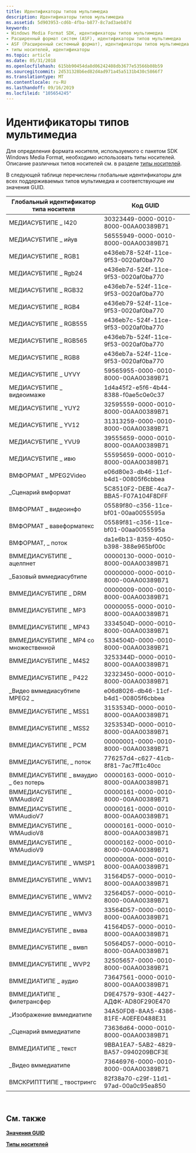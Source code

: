 ```yaml
---
title: Идентификаторы типов мультимедиа
description: Идентификаторы типов мультимедиа
ms.assetid: 5d903953-cd6b-4fba-b877-8c7ad3aeb87d
keywords:
- Windows Media Format SDK, идентификаторы типов мультимедиа
- Расширенный формат систем (ASF), идентификаторы типов мультимедиа
- ASF (Расширенный системный формат), идентификаторы типов мультимедиа
- типы носителей, идентификаторы
ms.topic: article
ms.date: 05/31/2018
ms.openlocfilehash: 615bb90454da8d06242408db3677e53566b08b59
ms.sourcegitcommit: 2d531328b6ed82d4ad971a45a5131b430c5866f7
ms.translationtype: MT
ms.contentlocale: ru-RU
ms.lasthandoff: 09/16/2019
ms.locfileid: "105654245"
---
```

# <a name="media-type-identifiers"></a>Идентификаторы типов мультимедиа

Для определения формата носителя, используемого с пакетом SDK Windows Media Format, необходимо использовать типы носителей. Описание различных типов носителей см. в разделе [типы носителей](media-types.md).

В следующей таблице перечислены глобальные идентификаторы для всех поддерживаемых типов мультимедиа и соответствующие им значения GUID.



| Глобальный идентификатор типа носителя      | Код GUID                                 |
|-----------------------------------|--------------------------------------|
| МЕДИАСУБТИПЕ \_ I420                | 30323449-0000-0010-8000-00AA00389B71 |
| МЕДИАСУБТИПЕ \_ ийув                | 56555949-0000-0010-8000-00AA00389B71 |
| МЕДИАСУБТИПЕ \_ RGB1                | e436eb78-524f-11ce-9f53-0020af0ba770 |
| МЕДИАСУБТИПЕ \_ Rgb24               | e436eb7d-524f-11ce-9f53-0020af0ba770 |
| МЕДИАСУБТИПЕ \_ RGB32               | e436eb7e-524f-11ce-9f53-0020af0ba770 |
| МЕДИАСУБТИПЕ \_ RGB4                | e436eb79-524f-11ce-9f53-0020af0ba770 |
| МЕДИАСУБТИПЕ \_ RGB555              | e436eb7c-524f-11ce-9f53-0020af0ba770 |
| МЕДИАСУБТИПЕ \_ RGB565              | e436eb7b-524f-11ce-9f53-0020af0ba770 |
| МЕДИАСУБТИПЕ \_ RGB8                | e436eb7a-524f-11ce-9f53-0020af0ba770 |
| МЕДИАСУБТИПЕ \_ UYVY                | 59565955-0000-0010-8000-00AA00389B71 |
| МЕДИАСУБТИПЕ \_ видеоимаже          | 1d4a45f2-e5f6-4b44-8388-f0ae5c0e0c37 |
| МЕДИАСУБТИПЕ \_ YUY2                | 32595559-0000-0010-8000-00AA00389B71 |
| МЕДИАСУБТИПЕ \_ YV12                | 31313259-0000-0010-8000-00AA00389B71 |
| МЕДИАСУБТИПЕ \_ YVU9                | 39555659-0000-0010-8000-00AA00389B71 |
| МЕДИАСУБТИПЕ \_ ивю                | 55595659-0000-0010-8000-00AA00389B71 |
| ВМФОРМАТ \_ MPEG2Video              | e06d80e3-db46-11cf-b4d1-00805f6cbbea |
| \_Сценарий вмформат                  | 5C8510F2-DEBE-4ca7-BBA5-F07A104F8DFF |
| ВМФОРМАТ \_ видеоинфо               | 05589f80-c356-11ce-bf01-00aa0055595a |
| ВМФОРМАТ \_ вавеформатекс            | 05589f81-c356-11ce-bf01-00aa0055595a |
| ВМФОРМАТ, \_ поток               | da1e6b13-8359-4050-b398-388e965bf00c |
| ВММЕДИАСУБТИПЕ \_ ацелпнет          | 00000130-0000-0010-8000-00AA00389B71 |
| \_Базовый вммедиасубтипе              | 00000000-0000-0010-8000-00AA00389B71 |
| ВММЕДИАСУБТИПЕ \_ DRM               | 00000009-0000-0010-8000-00AA00389B71 |
| ВММЕДИАСУБТИПЕ \_ MP3               | 00000055-0000-0010-8000-00AA00389B71 |
| ВММЕДИАСУБТИПЕ \_ MP43              | 3334504D-0000-0010-8000-00AA00389B71 |
| ВММЕДИАСУБТИПЕ \_ MP4 со множественной              | 5334504D-0000-0010-8000-00AA00389B71 |
| ВММЕДИАСУБТИПЕ \_ M4S2              | 3253344D-0000-0010-8000-00AA00389B71 |
| ВММЕДИАСУБТИПЕ \_ P422              | 32323450-0000-0010-8000-00AA00389B71 |
| \_Видео вммедиасубтипе MPEG2 \_      | e06d8026-db46-11cf-b4d1-00805f6cbbea |
| ВММЕДИАСУБТИПЕ \_ MSS1              | 3153534D-0000-0010-8000-00AA00389B71 |
| ВММЕДИАСУБТИПЕ \_ MSS2              | 3253534D-0000-0010-8000-00AA00389B71 |
| ВММЕДИАСУБТИПЕ \_ PCM               | 00000001-0000-0010-8000-00AA00389B71 |
| ВММЕДИАСУБТИПЕ, \_ поток         | 776257d4-c627-41cb-8f81-7ac7ff1c40cc |
| ВММЕДИАСУБТИПЕ \_ вмаудио \_ без потерь | 00000163-0000-0010-8000-00AA00389B71 |
| ВММЕДИАСУБТИПЕ \_ WMAudioV2         | 00000161-0000-0010-8000-00AA00389B71 |
| ВММЕДИАСУБТИПЕ \_ WMAudioV7         | 00000161-0000-0010-8000-00AA00389B71 |
| ВММЕДИАСУБТИПЕ \_ WMAudioV8         | 00000161-0000-0010-8000-00AA00389B71 |
| ВММЕДИАСУБТИПЕ \_ WMAudioV9         | 00000162-0000-0010-8000-00AA00389B71 |
| ВММЕДИАСУБТИПЕ \_ WMSP1             | 0000000A-0000-0010-8000-00AA00389B71 |
| ВММЕДИАСУБТИПЕ \_ WMV1              | 31564D57-0000-0010-8000-00AA00389B71 |
| ВММЕДИАСУБТИПЕ \_ WMV2              | 32564D57-0000-0010-8000-00AA00389B71 |
| ВММЕДИАСУБТИПЕ \_ WMV3              | 33564D57-0000-0010-8000-00AA00389B71 |
| ВММЕДИАСУБТИПЕ \_ вмва              | 41564D57-0000-0010-8000-00AA00389B71 |
| ВММЕДИАСУБТИПЕ \_ вмвп              | 50564D57-0000-0010-8000-00AA00389B71 |
| ВММЕДИАСУБТИПЕ \_ WVP2              | 32505657-0000-0010-8000-00AA00389B71 |
| ВММЕДИАТИПЕ \_ аудио                | 73647561-0000-0010-8000-00AA00389B71 |
| ВММЕДИАТИПЕ \_ филетрансфер         | D9E47579-930E-4427-АДФК-AD80F290E470 |
| \_Изображение вммедиатипе                | 34A50FD8-8AA5-4386-81FE-A0EFE0488E31 |
| \_Сценарий вммедиатипе               | 73636d64-0000-0010-8000-00AA00389B71 |
| ВММЕДИАТИПЕ \_ текст                 | 9BBA1EA7-5AB2-4829-BA57-0940209BCF3E |
| \_Видео вммедиатипе                | 73646976-0000-0010-8000-00AA00389B71 |
| ВМСКРИПТТИПЕ \_ твострингс          | 82f38a70-c29f-11d1-97ad-00a0c95ea850 |



 

## <a name="related-topics"></a>См. также

<dl> <dt>

[**Значения GUID**](guid-values.md)
</dt> <dt>

[**Типы носителей**](media-types.md)
</dt> </dl>

 

 




